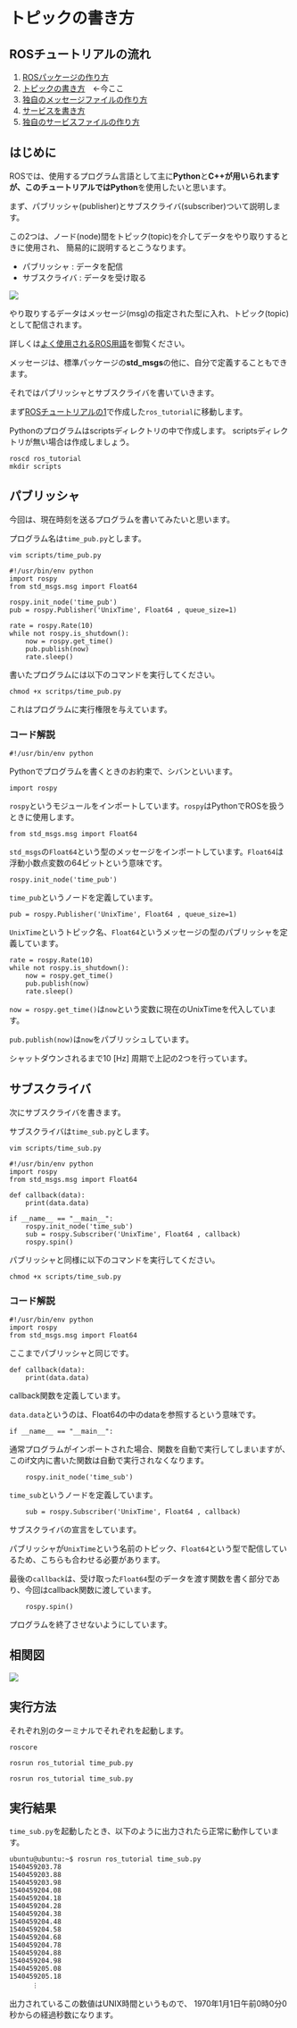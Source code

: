 # トピックの書き方

## ROSチュートリアルの流れ

1. [ROSパッケージの作り方](how_to_create_pkg.md)
2. [トピックの書き方](how_to_write_topic.md)　←今ここ
3. [独自のメッセージファイルの作り方](how_to_create_msg.md)　
4. [サービスを書き方](how_to_write_service.md)
5. [独自のサービスファイルの作り方](how_to_create_srv.md)

## はじめに

ROSでは、使用するプログラム言語として主に**Python**と**C++**が用いられますが、このチュートリアルでは**Python**を使用したいと思います。

まず、パブリッシャ\(publisher\)とサブスクライバ\(subscriber\)ついて説明します。

この2つは、ノード\(node\)間をトピック\(topic\)を介してデータをやり取りするときに使用され、 簡易的に説明するとこうなります。

* パブリッシャ : データを配信
* サブスクライバ : データを受け取る

![](../.gitbook/assets/pub_sub.png)

やり取りするデータはメッセージ\(msg\)の指定された型に入れ、トピック\(topic\)として配信されます。

詳しくは[よく使用されるROS用語](https://github.com/yukixx6/raspimouse_sim_tutorial/tree/e81e0268e5e9655d1a410d9cdac60d2be3c634f8/ros_tutorial/how_to_use_ros_word.md)を御覧ください。

メッセージは、標準パッケージの**std\_msgs**の他に、自分で定義することもできます。

それではパブリッシャとサブスクライバを書いていきます。

まず[ROSチュートリアルの1](how_to_create_pkg.md)で作成した`ros_tutorial`に移動します。

Pythonのプログラムはscriptsディレクトリの中で作成します。 scriptsディレクトリが無い場合は作成しましょう。

```text
roscd ros_tutorial
mkdir scripts
```

## パブリッシャ

今回は、現在時刻を送るプログラムを書いてみたいと思います。

プログラム名は`time_pub.py`とします。

```text
vim scripts/time_pub.py
```

```text
#!/usr/bin/env python
import rospy
from std_msgs.msg import Float64

rospy.init_node('time_pub')
pub = rospy.Publisher('UnixTime', Float64 , queue_size=1)

rate = rospy.Rate(10)
while not rospy.is_shutdown():
    now = rospy.get_time()
    pub.publish(now)
    rate.sleep()
```

書いたプログラムには以下のコマンドを実行してください。

```text
chmod +x scritps/time_pub.py
```

これはプログラムに実行権限を与えています。

### コード解説

```text
#!/usr/bin/env python
```

Pythonでプログラムを書くときのお約束で、シバンといいます。

```text
import rospy
```

`rospy`というモジュールをインポートしています。`rospy`はPythonでROSを扱うときに使用します。

```text
from std_msgs.msg import Float64
```

`std_msgs`の`Float64`という型のメッセージをインポートしています。`Float64`は浮動小数点変数の64ビットという意味です。

```text
rospy.init_node('time_pub')
```

`time_pub`というノードを定義しています。

```text
pub = rospy.Publisher('UnixTime', Float64 , queue_size=1)
```

`UnixTime`というトピック名、`Float64`というメッセージの型のパブリッシャを定義しています。

```text
rate = rospy.Rate(10)
while not rospy.is_shutdown():
    now = rospy.get_time()
    pub.publish(now)
    rate.sleep()
```

`now = rospy.get_time()`は`now`という変数に現在のUnixTimeを代入しています。

`pub.publish(now)`は`now`をパブリッシュしています。

シャットダウンされるまで10 \[Hz\] 周期で上記の2つを行っています。

## サブスクライバ

次にサブスクライバを書きます。

サブスクライバは`time_sub.py`とします。

```text
vim scripts/time_sub.py
```

```text
#!/usr/bin/env python
import rospy
from std_msgs.msg import Float64

def callback(data):
    print(data.data)

if __name__ == "__main__":
    rospy.init_node('time_sub')
    sub = rospy.Subscriber('UnixTime', Float64 , callback)
    rospy.spin()
```

パブリッシャと同様に以下のコマンドを実行してください。

```text
chmod +x scripts/time_sub.py
```

### コード解説

```text
#!/usr/bin/env python
import rospy
from std_msgs.msg import Float64
```

ここまでパブリッシャと同じです。

```text
def callback(data):
    print(data.data)
```

callback関数を定義しています。

`data.data`というのは、Float64の中のdataを参照するという意味です。

```text
if __name__ == "__main__":
```

通常プログラムがインポートされた場合、関数を自動で実行してしまいますが、 このif文内に書いた関数は自動で実行されなくなります。

```text
    rospy.init_node('time_sub')
```

`time_sub`というノードを定義しています。

```text
    sub = rospy.Subscriber('UnixTime', Float64 , callback)
```

サブスクライバの宣言をしています。

パブリッシャが`UnixTime`という名前のトピック、`Float64`という型で配信しているため、こちらも合わせる必要があります。

最後の`callback`は、受け取った`Float64`型のデータを渡す関数を書く部分であり、今回はcallback関数に渡しています。

```text
    rospy.spin()
```

プログラムを終了させないようにしています。

## 相関図

![](../.gitbook/assets/time_pub_sub.png)

## 実行方法

それぞれ別のターミナルでそれぞれを起動します。

```text
roscore
```

```text
rosrun ros_tutorial time_pub.py
```

```text
rosrun ros_tutorial time_sub.py
```

## 実行結果

`time_sub.py`を起動したとき、以下のように出力されたら正常に動作しています。

```text
ubuntu@ubuntu:~$ rosrun ros_tutorial time_sub.py 
1540459203.78
1540459203.88
1540459203.98
1540459204.08
1540459204.18
1540459204.28
1540459204.38
1540459204.48
1540459204.58
1540459204.68
1540459204.78
1540459204.88
1540459204.98
1540459205.08
1540459205.18
    　︙
```

出力されているこの数値はUNIX時間というもので、 1970年1月1日午前0時0分0秒からの経過秒数になります。

